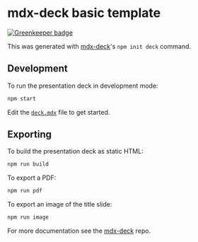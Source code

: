 
# mdx-deck basic template

[![Greenkeeper badge](https://badges.greenkeeper.io/easilyBaffled/ident-presentation.svg?token=79bc61647b3bdde53928845bbb8085baa0dfb479f3e07c34b295018cc8c2040e&ts=1551287655289)](https://greenkeeper.io/)

This was generated with [mdx-deck][]'s `npm init deck` command.

## Development

To run the presentation deck in development mode:

```sh
npm start
```

Edit the [`deck.mdx`](deck.mdx) file to get started.

## Exporting

To build the presentation deck as static HTML:

```sh
npm run build
```

To export a PDF:

```sh
npm run pdf
```

To export an image of the title slide:

```sh
npm run image
```

For more documentation see the [mdx-deck][] repo.

[mdx-deck]: https://github.com/jxnblk/mdx-deck
